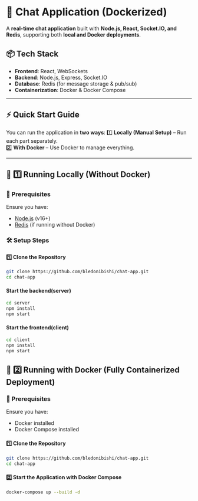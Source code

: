 # 🚀 Chat Application (Dockerized)

A **real-time chat application** built with **Node.js, React, Socket.IO, and Redis**, supporting both **local and Docker deployments**.

## 📦 Tech Stack

- **Frontend**: React, WebSockets
- **Backend**: Node.js, Express, Socket.IO
- **Database**: Redis (for message storage & pub/sub)
- **Containerization**: Docker & Docker Compose

---

## **⚡ Quick Start Guide**

You can run the application in **two ways**:
1️⃣ **Locally (Manual Setup)** – Run each part separately.  
2️⃣ **With Docker** – Use Docker to manage everything.

---

## **🚀 1️⃣ Running Locally (Without Docker)**

### **🔹 Prerequisites**

Ensure you have:

- [Node.js](https://nodejs.org/) (v16+)
- [Redis](https://redis.io/download) (if running without Docker)

### **🛠 Setup Steps**

#### **1️⃣ Clone the Repository**

```bash
git clone https://github.com/bledonibishi/chat-app.git
cd chat-app
```

#### **Start the backend(server)**

```bash
cd server
npm install
npm start

```

#### **Start the frontend(client)**

```bash
cd client
npm install
npm start

```

## **💪 2️⃣ Running with Docker (Fully Containerized Deployment)**

### **🔹 Prerequisites**

Ensure you have:

- Docker installed
- Docker Compose installed

#### **1️⃣ Clone the Repository**

```bash
git clone https://github.com/bledonibishi/chat-app.git
cd chat-app
```

#### **2️⃣ Start the Application with Docker Compose**

```bash
docker-compose up --build -d
```
